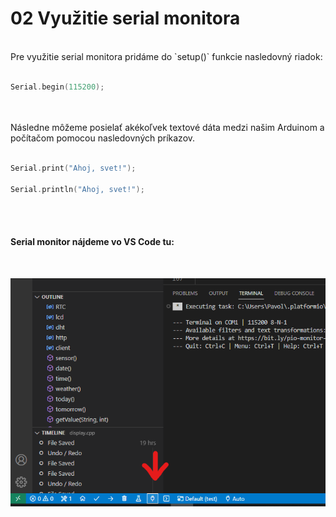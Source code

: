 # 02 Využitie serial monitora

<br>
Pre využitie serial monitora pridáme do `setup()` funkcie nasledovný riadok:
<br/><br/>

```C
Serial.begin(115200);
```
<br><br>
Následne môžeme posielať akékoľvek textové dáta medzi našim Arduinom a počítačom pomocou nasledovných príkazov.
<br><br>
```C
Serial.print("Ahoj, svet!");

Serial.println("Ahoj, svet!");
```
<br><br>

#### Serial monitor nájdeme vo VS Code tu:
<br>

![](02.png)
